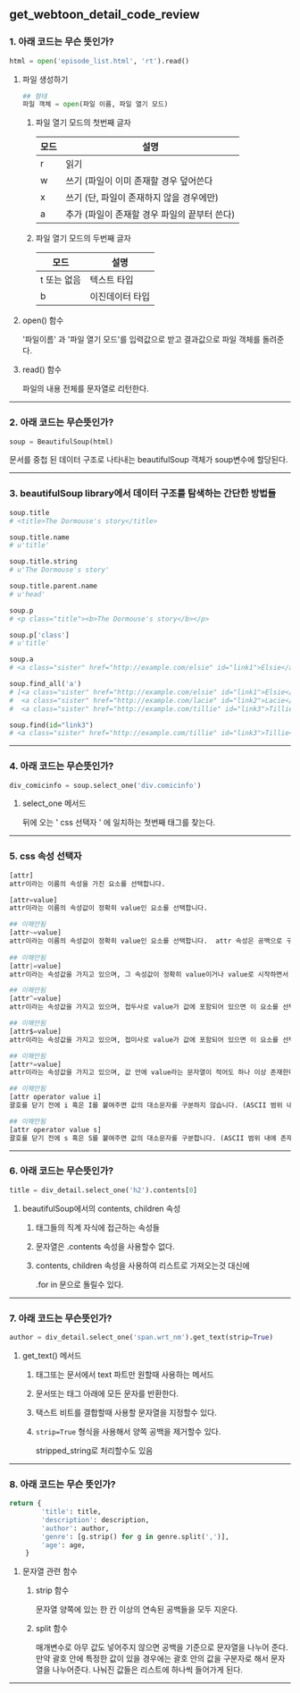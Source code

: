 ## get_webtoon_detail_code_review



### 1. 아래 코드는 무슨 뜻인가?

```python
html = open('episode_list.html', 'rt').read()
```

1. 파일 생성하기

   ```python
   ## 형태
   파일 객체 = open(파일 이름, 파일 열기 모드)
   ```

   1. 파일 열기 모드의 첫번째 글자

      | 모드 | 설명                                         |
      | ---- | -------------------------------------------- |
      | r    | 읽기                                         |
      | w    | 쓰기 (파일이 이미 존재할 경우 덮어쓴다       |
      | x    | 쓰기 (단, 파일이 존재하지 않을 경우에만)     |
      | a    | 추가 (파일이 존재할 경우 파일의 끝부터 쓴다) |

   2. 파일 열기 모드의 두번째 글자

      | 모드        | 설명            |
      | ----------- | --------------- |
      | t 또는 없음 | 텍스트 타입     |
      | b           | 이진데이터 타입 |

   

2. open() 함수

   '파일이름' 과 '파일 열기 모드'를 입력값으로 받고 결과값으로 파일 객체를 돌려준다. 



3. read() 함수

   파일의 내용 전체를 문자열로 리턴한다.

----------

### 2. 아래 코드는 무슨뜻인가?

```python
soup = BeautifulSoup(html)
```

문서를 중첩 된 데이터 구조로 나타내는 beautifulSoup 객체가 soup변수에 할당된다.

-----------

### 3. beautifulSoup library에서 데이터 구조를 탐색하는 간단한 방법들

```python
soup.title
# <title>The Dormouse's story</title>

soup.title.name
# u'title'

soup.title.string
# u'The Dormouse's story'

soup.title.parent.name
# u'head'

soup.p
# <p class="title"><b>The Dormouse's story</b></p>

soup.p['class']
# u'title'

soup.a
# <a class="sister" href="http://example.com/elsie" id="link1">Elsie</a>

soup.find_all('a')
# [<a class="sister" href="http://example.com/elsie" id="link1">Elsie</a>,
#  <a class="sister" href="http://example.com/lacie" id="link2">Lacie</a>,
#  <a class="sister" href="http://example.com/tillie" id="link3">Tillie</a>]

soup.find(id="link3")
# <a class="sister" href="http://example.com/tillie" id="link3">Tillie</a>
```

----

### 4. 아래 코드는 무슨뜻인가?

```python
div_comicinfo = soup.select_one('div.comicinfo')
```

1. select_one 메서드

   뒤에 오는 ' css 선택자 ' 에 일치하는 첫번째 태그를 찾는다.

---------

### 5. css 속성 선택자 

```python
[attr]
attr이라는 이름의 속성을 가진 요소를 선택합니다.

[attr=value]
attr이라는 이름의 속성값이 정확히 value인 요소를 선택합니다.

## 이해안됨
[attr~=value]
attr이라는 이름의 속성값이 정확히 value인 요소를 선택합니다. 	attr 속성은 공백으로 구분한 여러 개의 값을 가지고 있을 수 있습니다.
    
## 이해안됨
[attr|=value]
attr이라는 속성값을 가지고 있으며, 그 속성값이 정확히 value이거나 value로 시작하면서 -(U+002D) 문자가 곧바로 뒤에 따라 붙으면 이 요소를 선택합니다. 보통 언어 서브코드(en-US, ko-KR 등)가 일치하는지 확인할 때 사용합니다.

## 이해안됨
[attr^=value]
attr이라는 속성값을 가지고 있으며, 접두사로 value가 값에 포함되어 있으면 이 요소를 선택합니다.

## 이해안됨
[attr$=value]
attr이라는 속성값을 가지고 있으며, 접미사로 value가 값에 포함되어 있으면 이 요소를 선택합니다.

## 이해안됨
[attr*=value]
attr이라는 속성값을 가지고 있으며, 값 안에 value라는 문자열이 적어도 하나 이상 존재한다면 이 요소를 선택합니다.

## 이해안됨
[attr operator value i]
괄호를 닫기 전에 i 혹은 I를 붙여주면 값의 대소문자를 구분하지 않습니다. (ASCII 범위 내에 존재하는 문자에 한해서 적용됩니다)

## 이해안됨
[attr operator value s]
괄호를 닫기 전에 s 혹은 S를 붙여주면 값의 대소문자를 구분합니다. (ASCII 범위 내에 존재하는 문자에 한해서 적용됩니다)
```

------

### 6. 아래 코드는 무슨뜻인가?

```python
title = div_detail.select_one('h2').contents[0]
```

1. beautifulSoup에서의 contents, children 속성

   1. 태그들의 직계 자식에 접근하는 속성들

   2. 문자열은 .contents 속성을 사용할수 없다.

   3. contents, children 속성을 사용하여 리스트로 가져오는것 대신에

      .for in 문으로 돌릴수 있다.

-------

### 7. 아래 코드는 무슨뜻인가?

```python
author = div_detail.select_one('span.wrt_nm').get_text(strip=True)
```

1. get_text() 메서드

   1. 태그또는 문서에서 text 파트만 원할때 사용하는 메서드

   2. 문서또는 태그 아래에 모든 문자를 반환한다.

   3. 택스트 비트를 결합할때 사용할 문자열을 지정할수 있다.

   4. `strip=True` 형식을 사용해서 양쪽 공백을 제거할수 있다.

      stripped_string로 처리할수도 있음

-----

### 8. 아래 코드는 무슨 뜻인가?

```python
return {
        'title': title,
        'description': description,
        'author': author,
        'genre': [g.strip() for g in genre.split(',')],
        'age': age,
    }
```

1. 문자열 관련 함수 

   1. strip 함수

      문자열 양쪽에 있는 한 칸 이상의 연속된 공백들을 모두 지운다.

   2. split 함수

      매개변수로 아무 값도 넣어주지 않으면 공백을 기준으로 문자열을 나누어 준다. 만약 괄호 안에 특정한 값이 있을 경우에는 괄호 안의 값을 구분자로 해서 문자열을 나누어준다. 나눠진 값들은 리스트에 하나씩 들어가게 된다. 

-----

